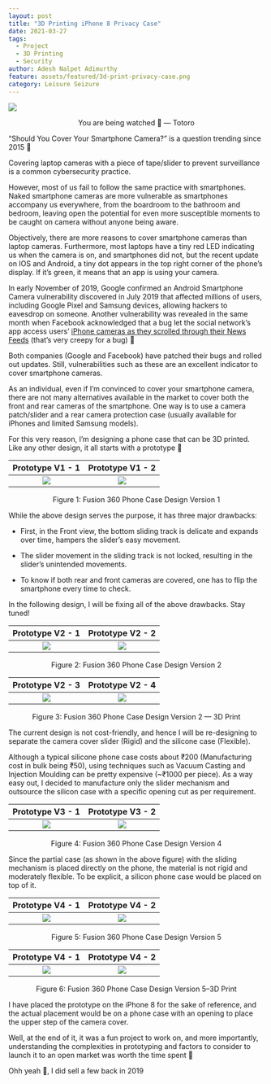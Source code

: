 ```yaml
---
layout: post
title: "3D Printing iPhone 8 Privacy Case"
date: 2021-03-27
tags:
  - Project
  - 3D Printing
  - Security
author: Adesh Nalpet Adimurthy
feature: assets/featured/3d-print-privacy-case.png
category: Leisure Seizure
---
```


<img class="center-image" src="../assets/featured/3d-print-privacy-case.png" /> 
<p style="text-align: center;">You are being watched 🤨 — Totoro</p>

“Should You Cover Your Smartphone Camera?” is a question trending since 2015 🤭

Covering laptop cameras with a piece of tape/slider to prevent surveillance is a common cybersecurity practice.

However, most of us fail to follow the same practice with smartphones. Naked smartphone cameras are more vulnerable as smartphones accompany us everywhere, from the boardroom to the bathroom and bedroom, leaving open the potential for even more susceptible moments to be caught on camera without anyone being aware.

Objectively, there are more reasons to cover smartphone cameras than laptop cameras.
Furthermore, most laptops have a tiny red LED indicating us when the camera is on, and smartphones did not, but the recent update on IOS and Android, a tiny dot appears in the top right corner of the phone’s display. If it’s green, it means that an app is using your camera.

In early November of 2019, Google confirmed an Android Smartphone Camera vulnerability discovered in July 2019 that affected millions of users, including Google Pixel and Samsung devices, allowing hackers to eavesdrop on someone. Another vulnerability was revealed in the same month when Facebook acknowledged that a bug let the social network’s app access users’ [iPhone cameras as they scrolled through their News Feeds](https://indianexpress.com/article/technology/social/facebook-bug-secretly-accesses-iphones-camera-when-users-scroll-through-news-feed-6117235/) (that’s very creepy for a bug) 🤯

Both companies (Google and Facebook) have patched their bugs and rolled out updates. Still, vulnerabilities such as these are an excellent indicator to cover smartphone cameras.

As an individual, even if I’m convinced to cover your smartphone camera, there are not many alternatives available in the market to cover both the front and rear cameras of the smartphone.
One way is to use a camera patch/slider and a rear camera protection case (usually available for iPhones and limited Samsung models).

For this very reason, I’m designing a phone case that can be 3D printed. Like any other design, it all starts with a prototype 🧪

Prototype V1 - 1          |  Prototype V1 - 2
:-------------------------:|:-------------------------:
![](../assets/posts/case/prototype-1.png)  |  ![](../assets/posts/case/prototype-2.png)

<p style="text-align: center;">Figure 1: Fusion 360 Phone Case Design Version 1</p>

While the above design serves the purpose, it has three major drawbacks:

- First, in the Front view, the bottom sliding track is delicate and expands over time, hampers the slider’s easy movement.

- The slider movement in the sliding track is not locked, resulting in the slider’s unintended movements.
- To know if both rear and front cameras are covered, one has to flip the smartphone every time to check.

In the following design, I will be fixing all of the above drawbacks. Stay tuned!

Prototype V2 - 1          |  Prototype V2 - 2
:-------------------------:|:-------------------------:
![](../assets/posts/case/prototype-3.png)  |  ![](../assets/posts/case/prototype-4.png)

<p style="text-align: center;">Figure 2: Fusion 360 Phone Case Design Version 2</p>

Prototype V2 - 3          |  Prototype V2 - 4
:-------------------------:|:-------------------------:
![](../assets/posts/case/prototype-5.jpeg)  |  ![](../assets/posts/case/prototype-6.jpeg)

<p style="text-align: center;">Figure 3: Fusion 360 Phone Case Design Version 2 — 3D Print</p>

The current design is not cost-friendly, and hence I will be re-designing to separate the camera cover slider (Rigid) and the silicone case (Flexible).

Although a typical silicone phone case costs about ₹200 (Manufacturing cost in bulk being ₹50), using techniques such as Vacuum Casting and Injection Moulding can be pretty expensive (~₹1000 per piece).
As a way easy out, I decided to manufacture only the slider mechanism and outsource the silicon case with a specific opening cut as per requirement.


Prototype V3 - 1          |  Prototype V3 - 2
:-------------------------:|:-------------------------:
![](../assets/posts/case/prototype-7.png)  |  ![](../assets/posts/case/prototype-8.png)

<p style="text-align: center;">Figure 4: Fusion 360 Phone Case Design Version 4</p>


Since the partial case (as shown in the above figure) with the sliding mechanism is placed directly on the phone, the material is not rigid and moderately flexible.
To be explicit, a silicon phone case would be placed on top of it.

Prototype V4 - 1          |  Prototype V4 - 2
:-------------------------:|:-------------------------:
![](../assets/posts/case/prototype-9.png)  |  ![](../assets/posts/case/prototype-10.png)

<p style="text-align: center;">Figure 5: Fusion 360 Phone Case Design Version 5</p>

Prototype V4 - 1          |  Prototype V4 - 2
:-------------------------:|:-------------------------:
![](../assets/posts/case/prototype-11.jpeg)  |  ![](../assets/posts/case/prototype-12.jpeg)

<p style="text-align: center;">Figure 6: Fusion 360 Phone Case Design Version 5–3D Print</p>


I have placed the prototype on the iPhone 8 for the sake of reference, and the actual placement would be on a phone case with an opening to place the upper step of the camera cover.

Well, at the end of it, it was a fun project to work on, and more importantly, understanding the complexities in prototyping and factors to consider to launch it to an open market was worth the time spent 🚀

Ohh yeah 🤪, I did sell a few back in 2019
